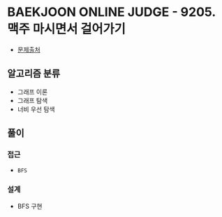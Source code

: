 # BAEKJOON ONLINE JUDGE - 9205. 맥주 마시면서 걸어가기

- [문제출처](https://www.acmicpc.net/problem/9205 '9205. 맥주 마시면서 걸어가기')

## 알고리즘 분류

- 그래프 이론
- 그래프 탐색
- 너비 우선 탐색

## 풀이

### 접근

- `BFS`

### 설계

- BFS 구현
